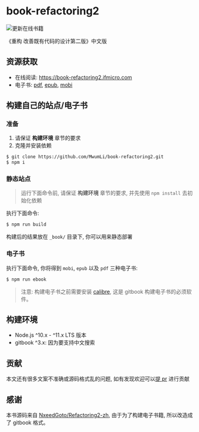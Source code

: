 # book-refactoring2

![更新在线书籍](https://github.com/MwumLi/book-refactoring2/workflows/%E6%9B%B4%E6%96%B0%E5%9C%A8%E7%BA%BF%E4%B9%A6%E7%B1%8D/badge.svg?branch=main&event=push)  

《重构 改善既有代码的设计第二版》中文版  

## 资源获取  

* 在线阅读: <https://book-refactoring2.ifmicro.com>  
* 电子书: [pdf](https://book-refactoring2.ifmicro.com/ebook/refactoring2.pdf), [epub](https://book-refactoring2.ifmicro.com/ebook/refactoring2.pdf), [mobi](https://book-refactoring2.ifmicro.com/ebook/refactoring2.pdf)  
## 构建自己的站点/电子书  

### 准备

1. 请保证 **构建环境** 章节的要求  
2. 克隆并安装依赖  

``` bash
$ git clone https://github.com/MwumLi/book-refactoring2.git
$ npm i
```
### 静态站点  

> 运行下面命令前, 请保证 **构建环境** 章节的要求, 并先使用 `npm install` 去初始化依赖  

执行下面命令:  

``` bash
$ npm run build
```

构建后的结果放在 `_book/` 目录下, 你可以用来静态部署  
### 电子书

执行下面命令, 你将得到 `mobi`, `epub` 以及 `pdf` 三种电子书:  

``` bash
$ npm run ebook
```

> 注意: 构建电子书之前需要安装 [calibre](http://www.calibre-ebook.com/download), 这是 gitbook 构建电子书的必须软件。  

## 构建环境

* Node.js ^10.x - ^11.x LTS 版本    
* gitbook ^3.x: 因为要支持中文搜索    

## 贡献

本文还有很多文案不准确或源码格式乱的问题, 如有发现欢迎可以[提 pr](https://github.com/MwumLi/book-refactoring2/pulls) 进行贡献  
## 感谢  

本书源码来自 [NxeedGoto/Refactoring2-zh](https://github.com/NxeedGoto/Refactoring2-zh.git), 由于为了构建电子书籍, 所以改造成了 gitbook 格式。  